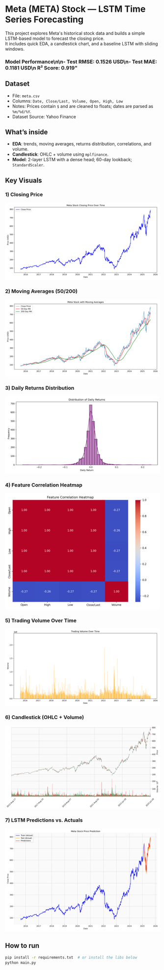 # Meta (META) Stock — LSTM Time Series Forecasting

This project explores Meta's historical stock data and builds a simple LSTM-based model to forecast the closing price.  
It includes quick EDA, a candlestick chart, and a baseline LSTM with sliding windows.

### Model Performance\n\n- Test RMSE: 0.1526 USD\n- Test MAE: 0.1181 USD\n R² Score: 0.919"

## Dataset
- File: `meta.csv`
- Columns: `Date, Close/Last, Volume, Open, High, Low`
- Notes: Prices contain `$` and are cleaned to floats; dates are parsed as `%m/%d/%Y`.
- Dataset Source: Yahoo Finance

## What’s inside
- **EDA**: trends, moving averages, returns distribution, correlations, and volume.
- **Candlestick**: OHLC + volume using `mplfinance`.
- **Model**: 2-layer LSTM with a dense head; 60-day lookback; `StandardScaler`.

## Key Visuals

### 1) Closing Price
![Close Price](figures/01_close_price.png)

### 2) Moving Averages (50/200)
![Moving Averages](figures/02_moving_averages.png)

### 3) Daily Returns Distribution
![Returns Dist](figures/03_returns_hist.png)

### 4) Feature Correlation Heatmap
![Correlation Heatmap](figures/04_corr_heatmap.png)

### 5) Trading Volume Over Time
![Volume](figures/05_volume.png)

### 6) Candlestick (OHLC + Volume)
![Candlestick](figures/06_candlestick.png)

### 7) LSTM Predictions vs. Actuals
![Predictions](figures/07_predictions.png)

## How to run

```bash
pip install -r requirements.txt  # or install the libs below
python main.py
